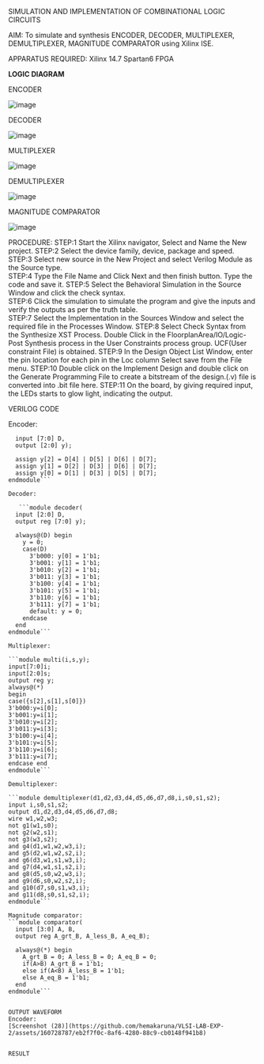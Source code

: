 SIMULATION AND IMPLEMENTATION OF  COMBINATIONAL LOGIC CIRCUITS

AIM: 
 To simulate and synthesis ENCODER, DECODER, MULTIPLEXER, DEMULTIPLEXER, MAGNITUDE COMPARATOR using Xilinx ISE.

APPARATUS REQUIRED:
Xilinx 14.7
Spartan6 FPGA

**LOGIC DIAGRAM**

ENCODER

![image](https://github.com/navaneethans/VLSI-LAB-EXP-2/assets/6987778/3cd1f95e-7531-4cad-9154-fdd397ac439e)


DECODER

![image](https://github.com/navaneethans/VLSI-LAB-EXP-2/assets/6987778/45a5e6cf-bbe0-4fd5-ac84-e5ad4477483b)


MULTIPLEXER

![image](https://github.com/navaneethans/VLSI-LAB-EXP-2/assets/6987778/427f75b2-8e67-44b9-ac45-a66651787436)


DEMULTIPLEXER

![image](https://github.com/navaneethans/VLSI-LAB-EXP-2/assets/6987778/1c45a7fc-08ac-4f76-87f2-c084e7150557)


MAGNITUDE COMPARATOR

![image](https://github.com/navaneethans/VLSI-LAB-EXP-2/assets/6987778/b2fe7a05-6bf7-4dcb-8f5d-28abbf7ea8c2)


  
PROCEDURE:
STEP:1  Start  the Xilinx navigator, Select and Name the New project.
STEP:2  Select the device family, device, package and speed.       
STEP:3  Select new source in the New Project and select Verilog Module as the Source type.                       
STEP:4  Type the File Name and Click Next and then finish button. Type the code and save it.
STEP:5  Select the Behavioral Simulation in the Source Window and click the check syntax.                       
STEP:6  Click the simulation to simulate the program and  give the inputs and verify the outputs as per the truth table.               
STEP:7  Select the Implementation in the Sources Window and select the required file in the Processes Window.
STEP:8  Select Check Syntax from the Synthesize  XST Process. Double Click in the  FloorplanArea/IO/Logic-Post Synthesis process in the User Constraints process group. UCF(User constraint File) is obtained. 
STEP:9  In the Design Object List Window, enter the pin location for each pin in the Loc column Select save from the File menu.
STEP:10 Double click on the Implement Design and double click on the Generate Programming File to create a bitstream of the design.(.v) file is converted into .bit file here.
STEP:11  On the board, by giving required input, the LEDs starts to glow light, indicating the output.

VERILOG CODE
 
 Encoder:
 
``` module encoder(
  input [7:0] D,
  output [2:0] y);
  
  assign y[2] = D[4] | D[5] | D[6] | D[7];
  assign y[1] = D[2] | D[3] | D[6] | D[7];
  assign y[0] = D[1] | D[3] | D[5] | D[7];
endmodule```

Decoder:

   ```module decoder(
  input [2:0] D,
  output reg [7:0] y);
  
  always@(D) begin
    y = 0;
    case(D)
      3'b000: y[0] = 1'b1;
      3'b001: y[1] = 1'b1;
      3'b010: y[2] = 1'b1;
      3'b011: y[3] = 1'b1;
      3'b100: y[4] = 1'b1;
      3'b101: y[5] = 1'b1;
      3'b110: y[6] = 1'b1;
      3'b111: y[7] = 1'b1;
      default: y = 0;
    endcase
  end
endmodule```

Multiplexer:

```module multi(i,s,y);
input[7:0]i;
input[2:0]s;
output reg y;
always@(*)
begin
case({s[2],s[1],s[0]})
3'b000:y=i[0];
3'b001:y=i[1];
3'b010:y=i[2];
3'b011:y=i[3];
3'b100:y=i[4];
3'b101:y=i[5];
3'b110:y=i[6];
3'b111:y=i[7];
endcase end
endmodule```

Demultiplexer:

```module demultiplexer(d1,d2,d3,d4,d5,d6,d7,d8,i,s0,s1,s2);
input i,s0,s1,s2;
output d1,d2,d3,d4,d5,d6,d7,d8;
wire w1,w2,w3;
not g1(w1,s0);
not g2(w2,s1);
not g3(w3,s2);
and g4(d1,w1,w2,w3,i);
and g5(d2,w1,w2,s2,i);
and g6(d3,w1,s1,w3,i);
and g7(d4,w1,s1,s2,i);
and g8(d5,s0,w2,w3,i);
and g9(d6,s0,w2,s2,i);
and g10(d7,s0,s1,w3,i);
and g11(d8,s0,s1,s2,i);
endmodule```

Magnitude comparator:
```module comparator(
  input [3:0] A, B,
  output reg A_grt_B, A_less_B, A_eq_B);
  
  always@(*) begin
    A_grt_B = 0; A_less_B = 0; A_eq_B = 0;
    if(A>B) A_grt_B = 1'b1;
    else if(A<B) A_less_B = 1'b1;
    else A_eq_B = 1'b1;
  end
endmodule```

 
OUTPUT WAVEFORM
Encoder:
[Screenshot (28)](https://github.com/hemakaruna/VLSI-LAB-EXP-2/assets/160728787/eb2f7f0c-8af6-4280-88c9-cb0148f941b8)


RESULT


